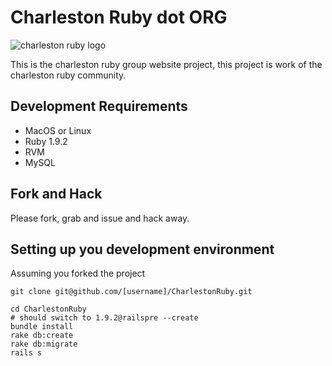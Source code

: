 # Charleston Ruby dot ORG

![charleston ruby logo](http://www.charlestonruby.org/images/charleston-ruby.gif)

This is the charleston ruby group website project, this project is work of the charleston ruby community.

## Development Requirements

* MacOS or Linux
* Ruby 1.9.2
* RVM
* MySQL

## Fork and Hack

Please fork, grab and issue and hack away.

## Setting up you development environment

Assuming you forked the project

```
git clone git@github.com/[username]/CharlestonRuby.git
```

```
cd CharlestonRuby
# should switch to 1.9.2@railspre --create
bundle install
rake db:create
rake db:migrate
rails s
```



